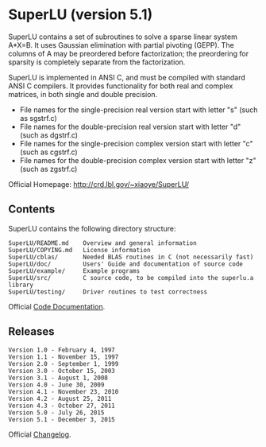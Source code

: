 # SuperLU (version 5.1) #
SuperLU contains a set of subroutines to solve a sparse linear system A*X=B. It uses Gaussian elimination with partial pivoting (GEPP). The columns of A may be preordered before factorization; the preordering for sparsity is completely separate from the factorization.

SuperLU is implemented in ANSI C, and must be compiled with standard ANSI C compilers. It provides functionality for both real and complex matrices, in both single and double precision. 
- File names for the single-precision real version start with letter "s" (such as sgstrf.c)
- File names for the double-precision real version start with letter "d" (such as dgstrf.c)
- File names for the single-precision complex version start with letter "c" (such as cgstrf.c)
- File names for the double-precision complex version start with letter "z" (such as zgstrf.c)

Official Homepage: http://crd.lbl.gov/~xiaoye/SuperLU/

## Contents ##

SuperLU contains the following directory structure:

    SuperLU/README.md    Overview and general information
    SuperLU/COPYING.md   License information
    SuperLU/cblas/       Needed BLAS routines in C (not necessarily fast)
    SuperLU/doc/         Users' Guide and documentation of source code
    SuperLU/example/     Example programs
    SuperLU/src/         C source code, to be compiled into the superlu.a library
    SuperLU/testing/     Driver routines to test correctness

Official [Code Documentation](http://crd-legacy.lbl.gov/~xiaoye/SuperLU/superlu_code_html/).

## Releases ##

    Version 1.0 - February 4, 1997
    Version 1.1 - November 15, 1997
    Version 2.0 - September 1, 1999
    Version 3.0 - October 15, 2003
    Version 3.1 - August 1, 2008
    Version 4.0 - June 30, 2009
    Version 4.1 - November 23, 2010
    Version 4.2 - August 25, 2011
    Version 4.3 - October 27, 2011
    Version 5.0 - July 26, 2015
    Version 5.1 - December 3, 2015

Official [Changelog](http://crd-legacy.lbl.gov/~xiaoye/SuperLU/changes.html#slu_change).
